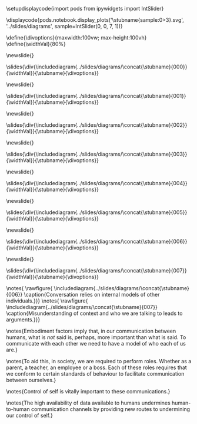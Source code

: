 

\setupdisplaycode{import pods
from ipywidgets import IntSlider}


\displaycode{pods.notebook.display_plots('\stubname{sample:0>3}.svg', 
                            '../slides/diagrams',  sample=IntSlider(0, 0, 7, 1))}

\define{\divoptions}{maxwidth:100vw; max-height:100vh}
\define{\widthVal}{80%}

\newslide{}

\slides{\div{\includediagram{../slides/diagrams/\concat{\stubname}{000}}{\widthVal}}{\stubname}{\divoptions}}

\newslide{}

\slides{\div{\includediagram{../slides/diagrams/\concat{\stubname}{001}}{\widthVal}}{\stubname}{\divoptions}}

\newslide{}

\slides{\div{\includediagram{../slides/diagrams/\concat{\stubname}{002}}{\widthVal}}{\stubname}{\divoptions}}

\newslide{}

\slides{\div{\includediagram{../slides/diagrams/\concat{\stubname}{003}}{\widthVal}}{\stubname}{\divoptions}}

\newslide{}

\slides{\div{\includediagram{../slides/diagrams/\concat{\stubname}{004}}{\widthVal}}{\stubname}{\divoptions}}

\newslide{}

\slides{\div{\includediagram{../slides/diagrams/\concat{\stubname}{005}}{\widthVal}}{\stubname}{\divoptions}}

\newslide{}

\slides{\div{\includediagram{../slides/diagrams/\concat{\stubname}{006}}{\widthVal}}{\stubname}{\divoptions}}

\newslide{}

\slides{\div{\includediagram{../slides/diagrams/\concat{\stubname}{007}}{\widthVal}}{\stubname}{\divoptions}}

\notes{
\rawfigure{
\includediagram{../slides/diagrams/\concat{\stubname}{006}}
\caption{Conversation relies on internal models of other individuals.}}}
\notes{
\rawfigure{
\includediagram{../slides/diagrams/\concat{\stubname}{007}}
\caption{Misunderstanding of context and who we are talking to leads to arguments.}}}

\notes{Embodiment factors imply that, in our communication between humans, what is *not* said is, perhaps, more important than what is said. To communicate with each other we need to have a model of who each of us are.} 

\notes{To aid this, in society, we are required to perform roles. Whether as a parent, a teacher, an employee or a boss. Each of these roles requires that we conform to certain standards of behaviour to facilitate communication between ourselves.}

\notes{Control of self is vitally important to these communications.}

\notes{The high availability of data available to humans undermines human-to-human communication channels by providing new routes to undermining our control of self.}
